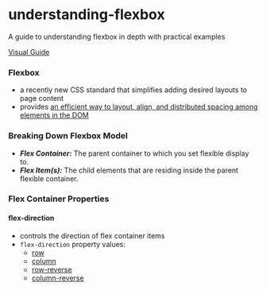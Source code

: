 # understanding-flexbox
A guide to understanding flexbox in depth with practical examples

[Visual Guide](http://understanding-flexbox.surge.sh)

### Flexbox
+ a recently new CSS standard that simplifies adding desired layouts to page content
+ provides [an efficient way to layout, align, and distributed spacing among elements in the DOM](https://goo.gl/XiuagG)

### Breaking Down Flexbox Model
+ **_Flex Container:_** The parent container to which you set flexible display to.
+ **_Flex Item(s):_** The child elements that are residing inside the parent flexible container.

### Flex Container Properties
#### flex-direction
+ controls the direction of flex container items 
+ `flex-direction` property values:
    + [row](http://understanding-flexbox.surge.sh/#flex-direction-row)
    + [column](http://understanding-flexbox.surge.sh/#flex-direction-column)
    + [row-reverse](http://understanding-flexbox.surge.sh/#flex-direction-row-reverse)
    + [column-reverse](http://understanding-flexbox.surge.sh/#flex-direction-column-reverse)







